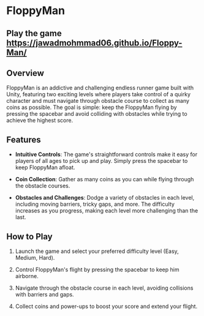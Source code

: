 # FloppyMan

## Play the game https://jawadmohmmad06.github.io/Floppy-Man/

## Overview

FloppyMan is an addictive and challenging endless runner game built with Unity, featuring two exciting levels where players take control of a quirky character and must navigate through obstacle course to collect as many coins as possible. The goal is simple: keep the FloppyMan flying by pressing the spacebar and avoid colliding with obstacles while trying to achieve the highest score.

## Features

- **Intuitive Controls**: The game's straightforward controls make it easy for players of all ages to pick up and play. Simply press the spacebar to keep FloppyMan afloat.

- **Coin Collection**: Gather as many coins as you can while flying through the obstacle courses. 

- **Obstacles and Challenges**: Dodge a variety of obstacles in each level, including moving barriers, tricky gaps, and more. The difficulty increases as you progress, making each level more challenging than the last.

## How to Play

1. Launch the game and select your preferred difficulty level (Easy, Medium, Hard).

2. Control FloppyMan's flight by pressing the spacebar to keep him airborne.

3. Navigate through the obstacle course in each level, avoiding collisions with barriers and gaps.

4. Collect coins and power-ups to boost your score and extend your flight.


